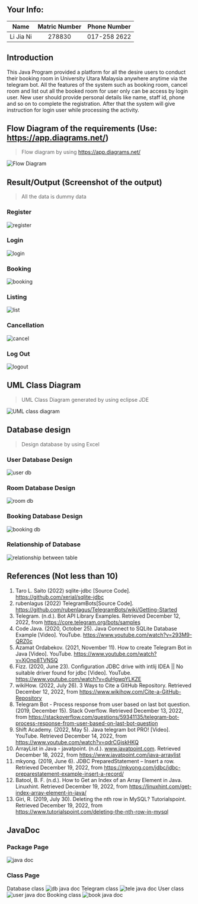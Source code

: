 ## Your Info:
|   Name    | Matric Number |  Phone Number  |
|:---------:|:-------------:|:--------------:|
| Li Jia Ni |    278830     |  017-258 2622  |

## Introduction
This Java Program provided a platform for all the desire users to conduct their booking room in University Utara Malaysia anywhere anytime via the telegram bot. 
All the features of the system such as booking room, cancel room and list out all the booked room for user only can be access by login user.
New user should provide personal details like name, staff id, phone and so on to complete the registration. After that the system will give instruction for login user while processing the activity.
## Flow Diagram of the requirements (Use: https://app.diagrams.net/)
>Flow diagram by using https://app.diagrams.net/

![Flow Diagram](images/flowAssign2.png)
## Result/Output (Screenshot of the output)
>All the data is dummy data

### Register
![register](images/register.png)

### Login
![login](images/login.png)

### Booking
![booking](images/booking.png)

### Listing
![list](images/list.png)

### Cancellation
![cancel](images/cancel.png)

### Log Out
![logout](images/logout.png)
## UML Class Diagram
>UML Class Diagram generated by using eclipse JDE

![UML class diagram](images/UMLclassDiagram.png)
## Database design
>Design database by using Excel

### User Database Design
![user db](images/Userdb.png)

### Room Database Design
![room db](images/Roomdb.png)

### Booking Database Design
![booking db](images/Bookingdb.png)

### Relationship of Database
![relationship between table](images/relationship.png)
## References (Not less than 10)
1. Taro L. Saito (2022) sqlite-jdbc [Source Code]. https://github.com/xerial/sqlite-jdbc
2. rubenlagus (2022) TelegramBots[Source Code]. https://github.com/rubenlagus/TelegramBots/wiki/Getting-Started
3. Telegram. (n.d.). Bot API Library Examples. Retrieved December 12, 2022, from https://core.telegram.org/bots/samples
4. Code Java. (2020, October 25). Java Connect to SQLite Database Example [Video]. YouTube. https://www.youtube.com/watch?v=293M9-QRZ0c
5. Azamat Ordabekov. (2021, November 11). How to create Telegram Bot in Java [Video]. YouTube. https://www.youtube.com/watch?v=XjOnp8TVNSQ
6. Fizz. (2020, June 23). Configuration JDBC drive with intlij IDEA || No suitable driver found for jdbc [Video]. YouTube. https://www.youtube.com/watch?v=duHgwpYLKZE
7. wikiHow. (2022, July 26). 3 Ways to Cite a GitHub Repository. Retrieved December 12, 2022, from https://www.wikihow.com/Cite-a-GitHub-Repository
8. Telegram Bot - Process response from user based on last bot question. (2019, December 15). Stack Overflow. Retrieved December 13, 2022, from https://stackoverflow.com/questions/59341135/telegram-bot-process-response-from-user-based-on-last-bot-question
9. Shift Academy. (2022, May 5). Java telegram bot PRO! [Video]. YouTube. Retrieved December 14, 2022, from https://www.youtube.com/watch?v=qdrCGjskHKQ
10. ArrayList in Java - javatpoint. (n.d.). www.javatpoint.com. Retrieved December 18, 2022, from https://www.javatpoint.com/java-arraylist
11. mkyong. (2019, June 6). JDBC PreparedStatement – Insert a row. Retrieved December 19, 2022, from https://mkyong.com/jdbc/jdbc-preparestatement-example-insert-a-record/
12. Batool, B. F. (n.d.). How to Get an Index of an Array Element in Java. Linuxhint. Retrieved December 19, 2022, from https://linuxhint.com/get-index-array-element-in-java/
13. Giri, R. (2019, July 30). Deleting the nth row in MySQL? Tutorialspoint. Retrieved December 19, 2022, from https://www.tutorialspoint.com/deleting-the-nth-row-in-mysql

## JavaDoc
### Package Page
![java doc](images/javadoc.png)

### Class Page
Database class
![db java doc](images/databasejd.png)
Telegram class
![tele java doc](images/telegramjd.png)
User class
![user java doc](images/userjd.png)
Booking class
![book java doc](images/bookingjd.png)
